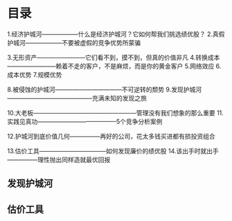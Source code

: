 # 目录
1.经济护城河——————什么是经济护城河？它如何帮我们挑选绩优股？
2.真假护城河——————不要被虚假的竞争优势所蒙骗

3.无形资产————————它们看不到，摸不到，但真的价值非凡
4.转换成本————————赖着不走的客户，不是麻烦，而是你的黄金客户
5.网络效应
6.成本优势
7.规模优势

8.被侵蚀的护城河———————————不可逆转的颓势
9.发现护城河——————————————充满未知的发现之旅

10.大老板—————————————————管理没有我们想象的那么重要
11.实践见真功—————————————5个竞争分析案例

12.护城河到底价值几何—————再好的公司，花太多钱买进都有损投资组合

13.估价工具———————————如何发现廉价的绩优股
14.该出手时就出手—————理性抛出同样造就最优回报

## 发现护城河
## 估价工具

